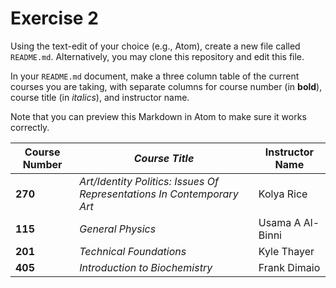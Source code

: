 # Exercise 2
Using the text-edit of your choice (e.g., Atom), create a new file called `README.md`. Alternatively, you may clone this repository and edit this file.

In your `README.md` document, make a three column table of the current courses you are taking, with separate columns for course number (in **bold**), course title (in _italics_), and instructor name.

Note that you can preview this Markdown in Atom to make sure it works correctly.

|**Course Number** | _Course Title_ | Instructor Name|
|--- | --- | ---|
|**270** | _Art/Identity Politics: Issues Of Representations In Contemporary Art_ | Kolya Rice|
|**115** | _General Physics_ |Usama A Al-Binni |
|**201**| _Technical Foundations_ | Kyle Thayer|
|**405** | _Introduction to Biochemistry_ | Frank Dimaio|